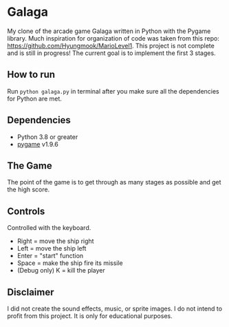 # Galaga

My clone of the arcade game Galaga written in Python with the Pygame library. 
Much inspiration for organization of code was taken from this repo: <https://github.com/Hyungmook/MarioLevel1>.
This project is not complete and is still in progress!
The current goal is to implement the first 3 stages.

## How to run

Run `python galaga.py` in terminal after you make sure all the dependencies for Python are met.

## Dependencies
- Python 3.8 or greater
- [pygame](https://www.pygame.org/news) v1.9.6 

## The Game
The point of the game is to get through as many stages as possible and get the high score.

## Controls

Controlled with the keyboard.

* Right = move the ship right
* Left = move the ship left
* Enter = "start" function
* Space = make the ship fire its missile
* (Debug only) K = kill the player

## Disclaimer

I did not create the sound effects, music, or sprite images.
I do not intend to profit from this project. It is only for educational purposes.
